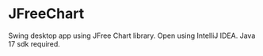 # JFreeChart
Swing desktop app using JFree Chart library.
Open using IntelliJ IDEA. Java 17 sdk required.
